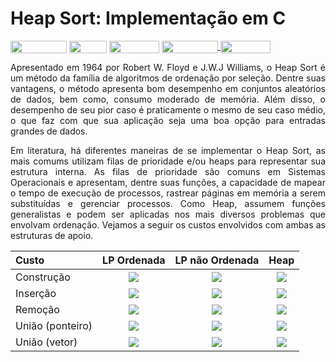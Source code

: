 # Heap Sort: Implementação em C

<div style="display: inline-block;">
<img align="center" height="20px" width="90px" src="https://img.shields.io/badge/Maintained%3F-yes-green.svg"/> 
<img align="center" height="20px" width="60px" src="https://img.shields.io/badge/C%2B%2B-00599C?style=for-the-badge&logo=c%2B%2B&logoColor=white"/> 
<img align="center" height="20px" width="80px" src="https://img.shields.io/badge/Made%20for-VSCode-1f425f.svg"/> 
<a href="https://github.com/mpiress/midpy/issues">
<img align="center" height="20px" width="90px" src="https://img.shields.io/badge/contributions-welcome-brightgreen.svg?style=flat"/>
<img align="center" height="20px" width="80px" src="https://badgen.net/badge/license/MIT/green"/>
</a> 
</div>

<p> </p>
<p> </p>

<p align="justify">
Apresentado em 1964 por Robert W. Floyd e J.W.J Williams, o Heap Sort é um método da família de algoritmos de ordenação por seleção. Dentre suas vantagens, o método apresenta bom desempenho em conjuntos aleatórios de dados, bem como, consumo moderado de memória. Além disso, o desempenho de seu pior caso é praticamente o mesmo de seu caso médio, o que faz com que sua aplicação seja uma boa opção para entradas grandes de dados.
</p>

<p align="justify">
Em literatura, há diferentes maneiras de se implementar o Heap Sort, as mais comums utilizam filas de prioridade e/ou heaps para representar sua estrutura interna. As filas de prioridade são comuns em Sistemas Operacionais e apresentam, dentre suas funções, a capacidade de mapear o tempo de execução de processos, rastrear páginas em memória a serem substituídas e gerenciar processos. Como Heap, assumem funções generalistas e podem ser aplicadas nos mais diversos problemas que envolvam ordenação. Vejamos a seguir os custos envolvidos com ambas as estruturas de apoio. 
</p>

<div align="center">

| Custo           |  LP Ordenada            | LP não Ordenada         | Heap                    |
|:----------------|:-----------------------:|:-----------------------:|:-----------------------:|
| Construção      |<img src="https://render.githubusercontent.com/render/math?math=\mathcal{O}(n\log{}n)">|<img src="https://render.githubusercontent.com/render/math?math=\mathcal{O}(n)">|<img src="https://render.githubusercontent.com/render/math?math=\mathcal{O}(n)">|
| Inserção        |<img src="https://render.githubusercontent.com/render/math?math=\mathcal{O}(n)">|<img src="https://render.githubusercontent.com/render/math?math=\mathcal{O}(1)">|<img src="https://render.githubusercontent.com/render/math?math=\mathcal{O}(n\log{}n)">|
| Remoção         |<img src="https://render.githubusercontent.com/render/math?math=\mathcal{O}(1)">|<img src="https://render.githubusercontent.com/render/math?math=\mathcal{O}(n)">|<img src="https://render.githubusercontent.com/render/math?math=\mathcal{O}(n\log{}n)">| 
| União (ponteiro)|<img src="https://render.githubusercontent.com/render/math?math=\mathcal{O}(n)">|<img src="https://render.githubusercontent.com/render/math?math=\mathcal{O}(1)">|<img src="https://render.githubusercontent.com/render/math?math=\mathcal{O}(n\log{}n)">|
| União (vetor)   |<img src="https://render.githubusercontent.com/render/math?math=\mathcal{O}(n)">|<img src="https://render.githubusercontent.com/render/math?math=\mathcal{O}(n)">|<img src="https://render.githubusercontent.com/render/math?math=\mathcal{O}(n\log{}n)">|

</div>